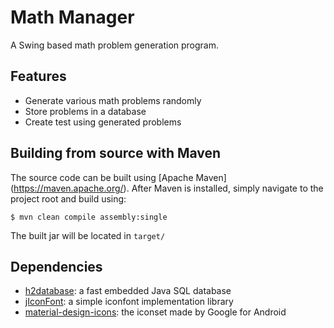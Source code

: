 # Math Manager
A Swing based math problem generation program. 

## Features
 * Generate various math problems randomly
 * Store problems in a database
 * Create test using generated problems

## Building from source with Maven
The source code can be built using [Apache Maven] (https://maven.apache.org/). After Maven is installed, simply navigate to the project root and build using:
```
$ mvn clean compile assembly:single
```
The built jar will be located in `target/`

## Dependencies
 * [h2database](https://github.com/h2database/h2database): a fast embedded Java SQL database
 * [jIconFont](http://jiconfont.github.io/): a simple iconfont implementation library
 * [material-design-icons](https://github.com/google/material-design-icons): the iconset made by Google for Android

